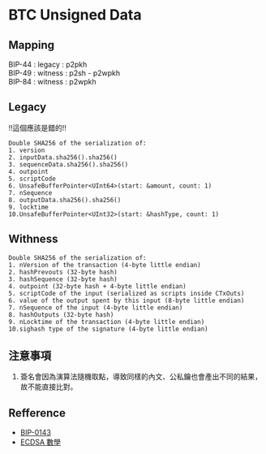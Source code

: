 # BTC Unsigned Data

## Mapping
BIP-44 : legacy : p2pkh  
BIP-49 : witness : p2sh - p2wpkh  
BIP-84 : witness : p2wpkh  

## Legacy
!!這個應該是錯的!!
```
Double SHA256 of the serialization of:
1. version
2. inputData.sha256().sha256()
3. sequenceData.sha256().sha256()
4. outpoint
5. scriptCode
6. UnsafeBufferPointer<UInt64>(start: &amount, count: 1)
7. nSequence
8. outputData.sha256().sha256()
9. locktime
10.UnsafeBufferPointer<UInt32>(start: &hashType, count: 1)
```

## Withness
```
Double SHA256 of the serialization of:
1. nVersion of the transaction (4-byte little endian)
2. hashPrevouts (32-byte hash)
3. hashSequence (32-byte hash)
4. outpoint (32-byte hash + 4-byte little endian) 
5. scriptCode of the input (serialized as scripts inside CTxOuts)
6. value of the output spent by this input (8-byte little endian)
7. nSequence of the input (4-byte little endian)
8. hashOutputs (32-byte hash)
9. nLocktime of the transaction (4-byte little endian)
10.sighash type of the signature (4-byte little endian)
```

## 注意事項
1. 簽名會因為演算法隨機取點，導致同樣的內文、公私鑰也會產出不同的結果，故不能直接比對。

## Refference
- [BIP-0143](https://github.com/bitcoin/bips/blob/master/bip-0143.mediawiki)
- [ECDSA 數學](https://cypherpunks-core.github.io/bitcoinbook_2nd_zh/第六章.html#digital_sigs)
